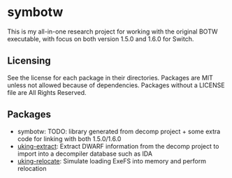# symbotw

This is my all-in-one research project for working with the original BOTW executable, with focus on both version 1.5.0 and 1.6.0 for Switch.

## Licensing
See the license for each package in their directories. Packages are MIT unless not allowed because of dependencies. Packages without a LICENSE file are All Rights Reserved.

## Packages

- symbotw: TODO: library generated from decomp project + some extra code for linking with both 1.5.0/1.6.0
- [uking-extract](./packages/uking-extract/): Extract DWARF information from the decomp project to import into a decompiler database such as IDA
- [uking-relocate](./packages/uking-relocate/): Simulate loading ExeFS into memory and perform relocation
